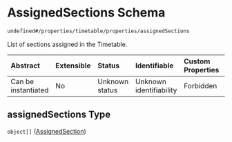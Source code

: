 # AssignedSections Schema

```txt
undefined#/properties/timetable/properties/assignedSections
```

List of sections assigned in the Timetable.

| Abstract            | Extensible | Status         | Identifiable            | Custom Properties | Additional Properties | Access Restrictions | Defined In                                                                                       |
| :------------------ | :--------- | :------------- | :---------------------- | :---------------- | :-------------------- | :------------------ | :----------------------------------------------------------------------------------------------- |
| Can be instantiated | No         | Unknown status | Unknown identifiability | Forbidden         | Allowed               | none                | [ghcEngineOutput.schema.json\*](../../../out/ghcEngineOutput.schema.json "open original schema") |

## assignedSections Type

`object[]` ([AssignedSection](ghcengineoutput-properties-generatedjsontimetable-properties-assignedsections-assignedsection.md))
